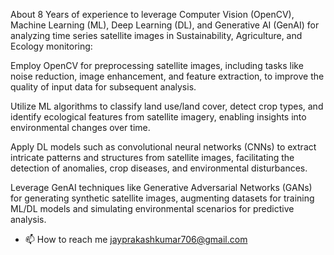 About 8 Years of experience to leverage Computer Vision (OpenCV), Machine Learning (ML), Deep Learning (DL), and Generative AI (GenAI) for analyzing time series satellite images in Sustainability, Agriculture, and Ecology monitoring:

Employ OpenCV for preprocessing satellite images, including tasks like noise reduction, image enhancement, and feature extraction, to improve the quality of input data for subsequent analysis.

Utilize ML algorithms to classify land use/land cover, detect crop types, and identify ecological features from satellite imagery, enabling insights into environmental changes over time.

Apply DL models such as convolutional neural networks (CNNs) to extract intricate patterns and structures from satellite images, facilitating the detection of anomalies, crop diseases, and environmental disturbances.

Leverage GenAI techniques like Generative Adversarial Networks (GANs) for generating synthetic satellite images, augmenting datasets for training ML/DL models and simulating environmental scenarios for predictive analysis.
- 📫 How to reach me jayprakashkumar706@gmail.com

<!---
jaymyname/jaymyname is a ✨ special ✨ repository because its `README.md` (this file) appears on your GitHub profile.
You can click the Preview link to take a look at your changes.
--->
